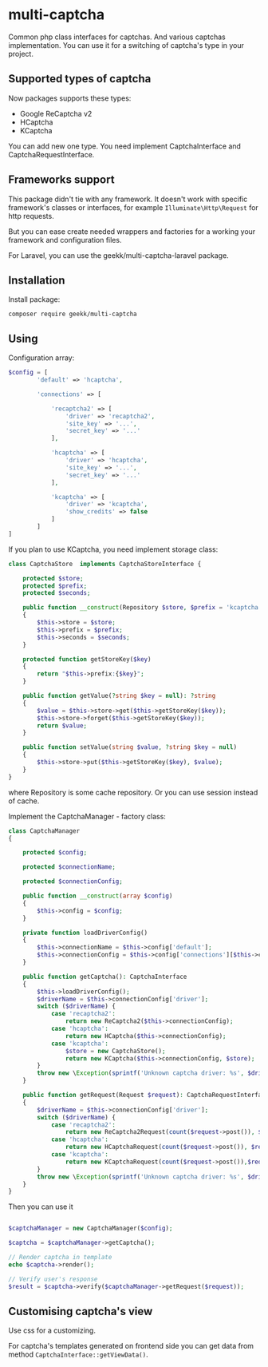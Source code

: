 # multi-captcha

Common php class interfaces for captchas. And various captchas implementation. 
You can use it for a switching of captcha's type in your project.

## Supported types of captcha

Now packages supports these types:

* Google ReCaptcha v2
* HCaptcha
* KCaptcha

You can add new one type. You need implement CaptchaInterface and CaptchaRequestInterface.

## Frameworks support

This package didn't tie with any framework. 
It doesn't work with specific framework's classes or interfaces, for example `Illuminate\Http\Request`
for http requests.

But you can ease create needed wrappers and factories for a working your framework and configuration files.

For Laravel, you can use the geekk/multi-captcha-laravel package.

## Installation

Install package:

```
composer require geekk/multi-captcha
```

## Using

Configuration array:

```php
$config = [
        'default' => 'hcaptcha',

        'connections' => [

            'recaptcha2' => [
                'driver' => 'recaptcha2',
                'site_key' => '...',
                'secret_key' => '...'
            ],

            'hcaptcha' => [
                'driver' => 'hcaptcha',
                'site_key' => '...',
                'secret_key' => '...'
            ],

            'kcaptcha' => [
                'driver' => 'kcaptcha',
                'show_credits' => false
            ]
        ]
]
```

If you plan to use KCaptcha, you need implement storage class:

```php
class CaptchaStore  implements CaptchaStoreInterface {

    protected $store;
    protected $prefix;
    protected $seconds;

    public function __construct(Repository $store, $prefix = 'kcaptcha:', int $seconds = 5*60)
    {
        $this->store = $store;
        $this->prefix = $prefix;
        $this->seconds = $seconds;
    }

    protected function getStoreKey($key)
    {
        return "$this->prefix:{$key}";
    }

    public function getValue(?string $key = null): ?string
    {
        $value = $this->store->get($this->getStoreKey($key));
        $this->store->forget($this->getStoreKey($key));
        return $value;
    }

    public function setValue(string $value, ?string $key = null)
    {
        $this->store->put($this->getStoreKey($key), $value);
    }
}
```

where Repository is some cache repository. Or you can use session instead of cache.

Implement the CaptchaManager - factory class:

```php
class CaptchaManager
{

    protected $config;

    protected $connectionName;

    protected $connectionConfig;

    public function __construct(array $config)
    {
        $this->config = $config;
    }

    private function loadDriverConfig()
    {
        $this->connectionName = $this->config['default'];
        $this->connectionConfig = $this->config['connections'][$this->connectionName];
    }

    public function getCaptcha(): CaptchaInterface
    {
        $this->loadDriverConfig();
        $driverName = $this->connectionConfig['driver'];
        switch ($driverName) {
            case 'recaptcha2':
                return new ReCaptcha2($this->connectionConfig);
            case 'hcaptcha':
                return new HCaptcha($this->connectionConfig);
            case 'kcaptcha':
                $store = new CaptchaStore();
                return new KCaptcha($this->connectionConfig, $store);
        }
        throw new \Exception(sprintf('Unknown captcha driver: %s', $driverName));
    }

    public function getRequest(Request $request): CaptchaRequestInterface
    {
        $driverName = $this->connectionConfig['driver'];
        switch ($driverName) {
            case 'recaptcha2':
                return new ReCaptcha2Request(count($request->post()), $request->post(ReCaptcha2Request::RESPONSE_NAME), $request->ip());
            case 'hcaptcha':
                return new HCaptchaRequest(count($request->post()), $request->post(HCaptchaRequest::RESPONSE_NAME), $request->ip());
            case 'kcaptcha':
                return new KCaptchaRequest(count($request->post()),$request->post(KCaptchaRequest::RESPONSE_NAME), $request->post(KCaptchaRequest::KEY_NAME));
        }
        throw new \Exception(sprintf('Unknown captcha driver: %s', $driverName));
    }
}
```

Then you can use it

```php

$captchaManager = new CaptchaManager($config);

$captcha = $captchaManager->getCaptcha();

// Render captcha in template
echo $captcha->render();

// Verify user's response
$result = $captcha->verify($captchaManager->getRequest($request));

```

## Customising captcha's view

Use css for a customizing.

For captcha's templates generated on frontend side you can get data from method `CaptchaInterface::getViewData()`.
